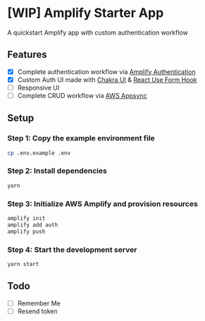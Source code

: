 # [WIP] Amplify Starter App

A quickstart Amplify app with custom authentication workflow

## Features
 - [x] Complete authentication workflow via [Amplify Authentication](https://docs.amplify.aws/lib/auth/getting-started/q/platform/js#authentication-with-amplify)
 - [x] Custom Auth UI made with [Chakra UI](https://chakra-ui.com/getting-started) & [React Use Form Hook](https://react-hook-form.com/api)
 - [ ] Responsive UI
 - [ ] Complete CRUD workflow via [AWS Appsync]()

## Setup

### Step 1: Copy the example environment file
```sh
cp .env.example .env
```

### Step 2: Install dependencies
```sh
yarn
```

### Step 3: Initialize AWS Amplify and provision resources
```sh
amplify init
amplify add auth
amplify push
```

### Step 4: Start the development server
```sh
yarn start
```

## Todo
- [ ] Remember Me
- [ ] Resend token
